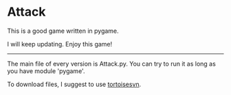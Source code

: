 # Attack
This is a good game written in pygame.

I will keep updating.
Enjoy this game!

---

The main file of every version is Attack.py. You can try to run it as long as you have module 'pygame'.

To download files, I suggest to use [tortoisesvn](https://tortoisesvn.net/downloads.html).
